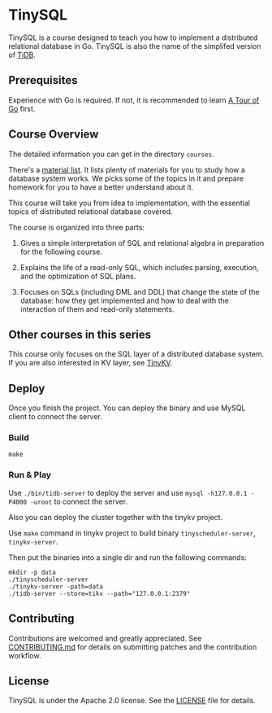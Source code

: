# TinySQL

TinySQL is a course designed to teach you how to implement a distributed relational database in Go. TinySQL is also the name of the simplifed version of [TiDB](https://github.com/pingcap/tidb).

## Prerequisites

Experience with Go is required. If not, it is recommended to learn [A Tour of Go](https://tour.golang.org/) first.

## Course Overview

The detailed information you can get in the directory `courses`.

There's a [material list](./courses/material.md). It lists plenty of materials for you to study how a database system works. We picks some of the topics in it and prepare homework for you to have a better understand about it.

This course will take you from idea to implementation, with the essential topics of distributed relational database covered. 

The course is organized into three parts:

1. Gives a simple interpretation of SQL and relational algebra in preparation for the following course.

2. Explains the life of a read-only SQL, which includes parsing, execution, and the optimization of SQL plans.

3. Focuses on SQLs (including DML and DDL) that change the state of the database: how they get implemented and how to deal with the interaction of them and read-only statements.

## Other courses in this series

This course only focuses on the SQL layer of a distributed database system. If you are also interested in KV layer, see [TinyKV](https://github.com/pingcap-incubator/tinykv).

## Deploy

Once you finish the project. You can deploy the binary and use MySQL client to connect the server.

### Build

```
make
```

### Run & Play

Use `./bin/tidb-server` to deploy the server and use `mysql -h127.0.0.1 -P4000 -uroot` to connect the server.

Also you can deploy the cluster together with the tinykv project.

Use `make` command in tinykv project to build binary `tinyscheduler-server`, `tinykv-server`.

Then put the binaries into a single dir and run the following commands:

```
mkdir -p data
./tinyscheduler-server
./tinykv-server -path=data
./tidb-server --store=tikv --path="127.0.0.1:2379"
```

## Contributing

Contributions are welcomed and greatly appreciated. See [CONTRIBUTING.md](https://github.com/pingcap/community/blob/master/CONTRIBUTING.md) for details on submitting patches and the contribution workflow.

## License

TinySQL is under the Apache 2.0 license. See the [LICENSE](./LICENSE) file for details.
